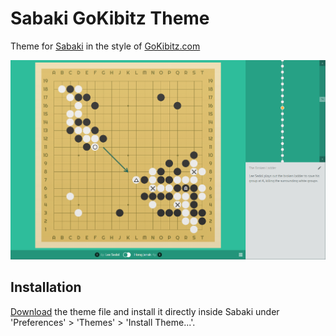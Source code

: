 # Sabaki GoKibitz Theme
Theme for [Sabaki](http://sabaki.yichuanshen.de/) in the style of [GoKibitz.com](http://gokibitz.com/)

![Screenshot](screenshot.png)

## Installation
[Download](https://github.com/MooToYouToo/Sabaki-GoKibitz-Theme/releases) the theme file and install it directly inside Sabaki under 'Preferences' > 'Themes' > 'Install Theme...'.
